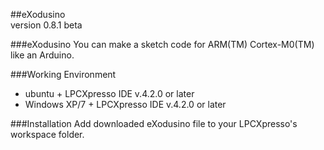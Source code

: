 ##eXodusino  
version 0.8.1 beta


###eXodusino
You can make a sketch code for ARM(TM) Cortex-M0(TM) like an Arduino.


###Working Environment
* ubuntu + LPCXpresso IDE v.4.2.0 or later 
* Windows XP/7 + LPCXpresso IDE v.4.2.0 or later



###Installation
Add downloaded eXodusino file to your LPCXpresso's workspace folder.


